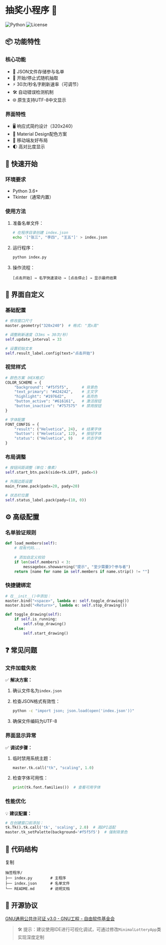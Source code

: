 # 抽奖小程序 🎲

![Python](https://img.shields.io/badge/Python-3.6+-blue?style=for-the-badge) ![License](https://img.shields.io/badge/License-GPL_3.0-green?style=for-the-badge)

## 📦 功能特性

### 核心功能
- 📁 JSON文件存储参与名单
- 🎯 开始/停止式随机抽取
- ⚡ 30次/秒名字刷新速率（可调节）
- 🛠 自动错误检测机制
- 🌐 原生支持UTF-8中文显示

### 界面特性
- 🖥 响应式简约设计（320x240）
- 🎨 Material Design配色方案
- 📱 移动端友好布局
- 🌓 高对比度显示

## 🚀 快速开始

### 环境要求
- Python 3.6+
- Tkinter（通常内置）

### 使用方法
1. 准备名单文件：
   ```bash
   # 在程序目录创建 index.json
   echo '["张三", "李四", "王五"]' > index.json
   ```

1. 运行程序：

	```bash
	python index.py
	```

2. 操作流程：

	```
	[点击开始] → 名字快速滚动 → [点击停止] → 显示最终结果
	```

## 🎨 界面自定义

### 基础配置

```python
# 修改窗口尺寸
master.geometry("320x240")  # 格式: "宽x高"

# 调整刷新速度（33ms ≈ 30次/秒）
self.update_interval = 33

# 设置初始文本
self.result_label.config(text="点击开始")
```

### 视觉样式

```python
# 颜色方案（HEX格式）
COLOR_SCHEME = {
    "background": "#f5f5f5",      # 背景色
    "text_primary": "#424242",    # 主文字
    "highlight": "#1976d2",       # 高亮色
    "button_active": "#616161",   # 激活按钮
    "button_inactive": "#757575"  # 禁用按钮
}

# 字体配置
FONT_CONFIG = {
    "result": ("Helvetica", 24),  # 结果字体
    "button": ("Helvetica", 12),  # 按钮字体
    "status": ("Helvetica", 9)    # 状态字体
}
```

### 布局调整

```python
# 按钮间距调整（单位：像素）
self.start_btn.pack(side=tk.LEFT, padx=5)

# 外围边距设置
main_frame.pack(padx=20, pady=20)

# 状态栏位置
self.status_label.pack(pady=(10, 0))
```

## ⚙️ 高级配置

### 名单验证规则

```python
def load_members(self):
    # 现有代码...
    
    # 添加自定义校验
    if len(self.members) < 3:
        messagebox.showwarning("提示", "至少需要3个参与者")
    return [name for name in self.members if name.strip() != ""]
```

### 快捷键绑定

```python
# 在__init__()中添加：
master.bind("<space>", lambda e: self.toggle_drawing())
master.bind("<Return>", lambda e: self.stop_drawing())

def toggle_drawing(self):
    if self.is_running:
        self.stop_drawing()
    else:
        self.start_drawing()
```

## ❓ 常见问题

### 文件加载失败

✅ **解决方案：**

1. 确认文件名为`index.json`

2. 检查JSON格式有效性：

	```bash
	python -c "import json; json.load(open('index.json'))"
	```

3. 确保文件编码为UTF-8

### 界面显示异常

✅ **调试步骤：**

1. 临时禁用系统主题：

	```python
	master.tk.call("tk", "scaling", 1.0)
	```

2. 检查字体可用性：

	```python
	print(tk.font.families())  # 查看可用字体
	```

### 性能优化

💡 **建议配置：**

```python
# 在创建窗口前添加：
tk.Tk().tk.call('tk', 'scaling', 2.0)  # 高DPI适配
master.tk_setPalette(background='#f5f5f5')  # 强制背景色
```

## 📜 代码结构

复制

```
抽签程序/
├── index.py        # 主程序
├── index.json      # 名单文件
└── README.md       # 说明文档
```

## 📄 开源协议

[GNU通用公共许可证 v3.0 - GNU工程 - 自由软件基金会](https://www.gnu.org/licenses/gpl-3.0.html)

> 🛠 提示：建议使用IDE进行可视化调试，可通过修改`MinimalLotteryApp`类实现深度定制